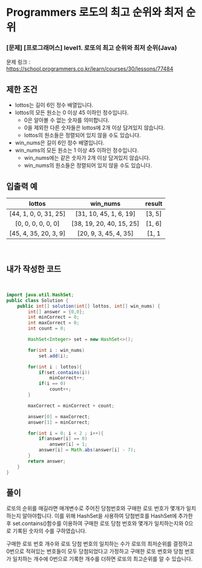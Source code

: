# **Programmers 로도의 최고 순위와 최저 순위**

### [문제] [프로그래머스] level1. 로또의 최고 순위와 최저 순위(Java)
문제 링크 : https://school.programmers.co.kr/learn/courses/30/lessons/77484

## **제한 조건**
- lottos는 길이 6인 정수 배열입니다.
- lottos의 모든 원소는 0 이상 45 이하인 정수입니다.
  - 0은 알아볼 수 없는 숫자를 의미합니다.
  - 0을 제외한 다른 숫자들은 lottos에 2개 이상 담겨있지 않습니다.
  - lottos의 원소들은 정렬되어 있지 않을 수도 있습니다.
- win_nums은 길이 6인 정수 배열입니다.
- win_nums의 모든 원소는 1 이상 45 이하인 정수입니다.
  - win_nums에는 같은 숫자가 2개 이상 담겨있지 않습니다.
  - win_nums의 원소들은 정렬되어 있지 않을 수도 있습니다.

## **입출력 예**

|lottos|win_nums|result|
|:--:|:--:|:--:|
|[44, 1, 0, 0, 31, 25]|[31, 10, 45, 1, 6, 19]|[3, 5]|
|[0, 0, 0, 0, 0, 0]|[38, 19, 20, 40, 15, 25]|[1, 6]|
|[45, 4, 35, 20, 3, 9]|[20, 9, 3, 45, 4, 35]|[1, 1|
<br>


## **내가 작성한 코드**
<br>

```java
import java.util.HashSet;
public class Solution {
    public int[] solution(int[] lottos, int[] win_nums) {
        int[] answer = {0,0};
        int minCorrect = 0;
        int maxCorrect = 0;
        int count = 0;

        HashSet<Integer> set = new HashSet<>();

        for(int i : win_nums)
            set.add(i);

        for(int i : lottos){
            if(set.contains(i))
                minCorrect++;
            if(i == 0)
                count++;
        }

        maxCorrect = minCorrect + count;

        answer[0] = maxCorrect;
        answer[1] = minCorrect;

        for(int i = 0; i < 2 ; i++){
            if(answer[i] == 0)
                answer[i] = 1;
            answer[i] = Math.abs(answer[i] - 7);
        }
        return answer;
    }
}
```

## **풀이**
로또의 순위를 매길라면 매개변수로 주어진 당첨번호와 구매한 로또 번호가 몇개가 일치하는지 알아야합니다.
이를 위해 HashSet을 사용하여 당첨번호를 HashSet에 추가한 후 set.contains()함수를 이용하여
구매한 로또 당첨 번호와 몇개가 일치하는지와 0으로 기록된 숫자의 수를 구하였습니다.

구매한 로또 번호 개수와 로또 당첨 번호의 일치하는 수가 로또의 최저순위를 결정하고
0번으로 적혀있는 번호들이 모두 당첨되었다고 가정하고 구매한 로또 번호와 당첨 번호가 일치하는 개수에 0번으로 기록한 개수를 더하면
로또의 최고순위를 알 수 있습니다.